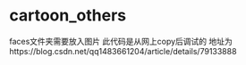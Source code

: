 # cartoon_others
faces文件夹需要放入图片
此代码是从网上copy后调试的
地址为https://blog.csdn.net/qq1483661204/article/details/79133888
